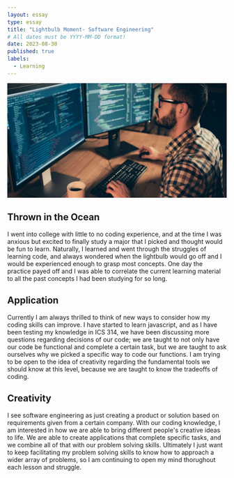 ```yaml
---
layout: essay
type: essay
title: "Lightbulb Moment- Software Engineering"
# All dates must be YYYY-MM-DD format!
date: 2023-08-30
published: true
labels:
  - Learning
---
```


<img class="" src="../img/softwareeng.jpg">


## Thrown in the Ocean


I went into college with little to no coding experience, and at the time I was anxious but excited to finally study a major that I picked and thought would be fun to learn.  Naturally, I learned and went through the struggles of learning code, and always wondered when the lightbulb would go off and I would be experienced enough to grasp most concepts.  One day the practice payed off and I was able to correlate the current learning material to all the past concepts I had been studying for so long. 


## Application

Currently I am always thrilled to think of new ways to consider how my coding skills can improve. I have started to learn javascript, and as I have been testing my knowledge in ICS 314, we have been discussing more questions regarding decisions of our code; we are taught to not only have our code be functional and complete a certain task, but we are taught to ask ourselves why we picked a specific way to code our functions. I am trying to be open to the idea of creativity regarding the fundamental tools we should know at this level, because we are taught to know the tradeoffs of coding.

## Creativity

I see software engineering as just creating a product or solution based on requirements given from a certain company. With our coding knowledge, I am interested in how we are able to bring different people's creative ideas to life. We are able to create applications that complete specific tasks, and we combine all of that with our problem solving skills.  Ultimately I just want to keep facilitating my problem solving skills to know how to approach a wider array of problems, so I am continuing to open my mind thorughout each lesson and struggle.

























